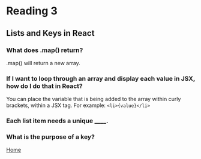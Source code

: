 # Reading 3

## Lists and Keys in React

### What does .map() return?

.map() will return a new array.

### If I want to loop through an array and display each value in JSX, how do I do that in React?

You can place the variable that is being added to the array within curly brackets, within a JSX tag. For example: `<li>{value}</li>`

### Each list item needs a unique ____.

### What is the purpose of a key?




[Home](https://peymade.github.io/reading-notes/)